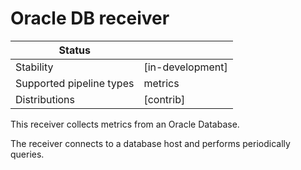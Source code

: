 # Oracle DB receiver

| Status                   |                            |
| ------------------------ |----------------------------|
| Stability                | [in-development]           |
| Supported pipeline types | metrics                    |
| Distributions            | [contrib]                  |

This receiver collects metrics from an Oracle Database.

The receiver connects to a database host and performs periodically queries.
